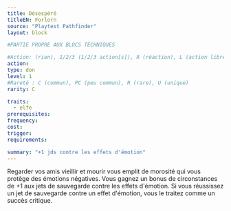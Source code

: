 ```yaml
---
title: Désespéré
titleEN: Forlorn
source: "Playtest Pathfinder"
layout: block

#PARTIE PROPRE AUX BLOCS TECHNIQUES

#Action: (rien), 1/2/3 (1/2/3 action[s]), R (réaction), L (action libre)
action: 
type: don
level: 1
#Rareté : C (commun), PC (peu commun), R (rare), U (unique)
rarity: C

traits:
  - elfe
prerequisites:
frequency:
cost:
trigger:
requirements:

summary: "+1 jds contre les effets d'émotion"
---
```


Regarder vos amis vieillir et mourir vous emplit de morosité qui vous protège des émotions négatives. Vous gagnez un bonus de circonstances de +1 aux jets de sauvegarde contre les effets d'émotion. Si vous réussissez un jet de sauvegarde contre un effet d'émotion, vous le traitez comme un succès critique.